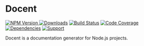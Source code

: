 # Docent

[![NPM Version](https://img.shields.io/npm/v/docent.svg) ![Downloads](https://img.shields.io/npm/dm/docent.svg)](https://npmjs.org/package/docent)
[![Build Status](https://img.shields.io/travis/lighterio/docent.svg)](https://travis-ci.org/lighterio/docent)
[![Code Coverage](https://img.shields.io/coveralls/lighterio/docent/master.svg)](https://coveralls.io/r/lighterio/docent)
[![Dependencies](https://img.shields.io/david/lighterio/docent.svg)](https://david-dm.org/lighterio/docent)
[![Support](https://img.shields.io/gratipay/Lighter.io.svg)](https://gratipay.com/Lighter.io/)

Docent is a documentation generator for Node.js projects.
